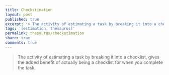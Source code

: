 ```yaml
---
title: Checkstimation
layout: post
published: true
excerpt: '> The activity of estimating a task by breaking it into a checklist'
tags: '[estimation, thesaurus]'
permalink: thesaurus/checkstimation
share: true
comments: true
---
```

> The activity of estimating a task by breaking it into a checklist, gives the added benefit of actually being a checklist for when you complete the task.